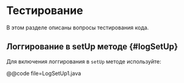 
Тестирование
============

В этом разделе описаны вопросы тестирования кода.

Логгирование в setUp методе {#logSetUp}
---------------------------

Для включения логгирования в `setUp` методе используйте:

@@code file=LogSetUp1.java



